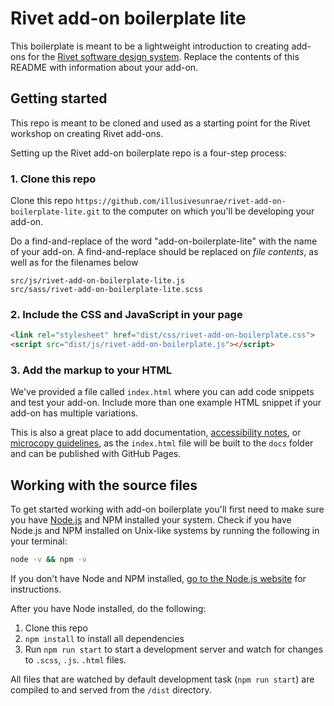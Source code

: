 # Rivet add-on boilerplate lite
This boilerplate is meant to be a lightweight introduction to creating add-ons for the [Rivet software design system](https://rivet.iu.edu/). Replace the contents of this README with information about your add-on.

## Getting started
This repo is meant to be cloned and used as a starting point for the Rivet workshop on creating Rivet add-ons.

Setting up the Rivet add-on boilerplate repo is a four-step process:

### 1. Clone this repo
Clone this repo `https://github.com/illusivesunrae/rivet-add-on-boilerplate-lite.git` to the computer on which you'll be developing your add-on.

Do a find-and-replace of the word "add-on-boilerplate-lite" with the name of your add-on. A find-and-replace should be replaced on *file contents*, as well as for the filenames below

```
src/js/rivet-add-on-boilerplate-lite.js
src/sass/rivet-add-on-boilerplate-lite.scss
```

### 2. Include the CSS and JavaScript in your page

```html
<link rel="stylesheet" href="dist/css/rivet-add-on-boilerplate.css">
<script src="dist/js/rivet-add-on-boilerplate.js"></script>
```

### 3. Add the markup to your HTML
We've provided a file called `index.html` where you can add code snippets and test your add-on. Include more than one example HTML snippet if your add-on has multiple variations.

This is also a great place to add documentation, [accessibility notes](https://rivet.iu.edu/components/navigation/dropdown/#accessibility-notes), or [microcopy guidelines](https://rivet.iu.edu/content-guide/), as the `index.html` file will be built to the `docs` folder and can be published with GitHub Pages.

## Working with the source files
To get started working with add-on boilerplate you'll first need to make sure you have [Node.js](https://nodejs.org/en/) and NPM installed your system. Check if you have Node.js and NPM installed on Unix-like systems by running the following in your terminal:

```sh
node -v && npm -v
```

If you don't have Node and NPM installed, [go to the Node.js website](https://nodejs.org/en/) for instructions.

After you have Node installed, do the following:

1. Clone this repo
2. `npm install` to install all dependencies
3. Run `npm run start` to start a development server and watch for changes to `.scss`, `.js`. `.html` files.

All files that are watched by default development task (`npm run start`) are compiled to and served from the `/dist` directory.